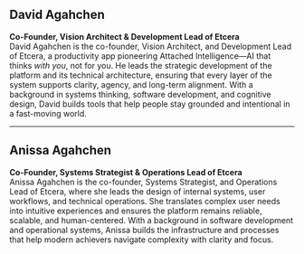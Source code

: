 ## David Agahchen  
**Co-Founder, Vision Architect & Development Lead of Etcera**  
David Agahchen is the co-founder, Vision Architect, and Development Lead of Etcera, a productivity app pioneering Attached Intelligence—AI that thinks *with you*, not for you. He leads the strategic development of the platform and its technical architecture, ensuring that every layer of the system supports clarity, agency, and long-term alignment. With a background in systems thinking, software development, and cognitive design, David builds tools that help people stay grounded and intentional in a fast-moving world.

---

## Anissa Agahchen  
**Co-Founder, Systems Strategist & Operations Lead of Etcera**  
Anissa Agahchen is the co-founder, Systems Strategist, and Operations Lead of Etcera, where she leads the design of internal systems, user workflows, and technical operations. She translates complex user needs into intuitive experiences and ensures the platform remains reliable, scalable, and human-centered. With a background in software development and operational systems, Anissa builds the infrastructure and processes that help modern achievers navigate complexity with clarity and focus.
